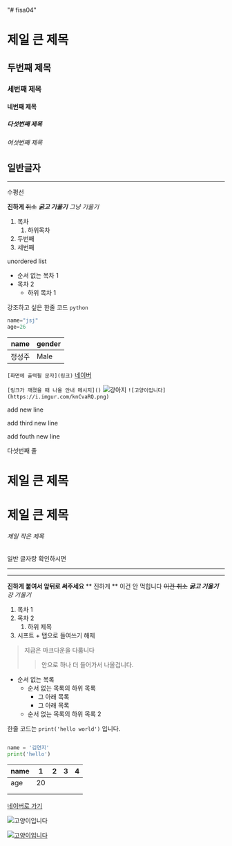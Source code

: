 "# fisa04" 
# 제일 큰 제목
## 두번째 제목
### 세번째 제목
#### 네번째 제목
##### 다섯번째 제목
###### 여섯번째 제목
일반글자
--- 
<hr> 
수평선

**진하게**
~~취소~~
***굵고 기울기***
*그냥 기울기*

1. 목차
    1. 하위목차
2. 두번째
3. 세번째

unordered list
- 순서 없는 목차 1
- 목차 2
  -   하위 목차 1

강조하고 싶은 한줄 코드 `python`

```python
name="jsj"
age=26
```
| name | gender |
|------|--------|
|정성주|Male|

```[화면에 출력될 문자](링크)```
[네이버](https://naver.com)

```[링크가 깨졌을 때 나올 안내 메시지]()```
![강아지](https://imgur.com/eZLb9uj.png)
```![고양이입니다](https://i.imgur.com/knCvaRQ.png)```

add new line

add third new line

add fouth new line

다섯번째 줄


# 제일 큰 제목 
<h1>제일 큰 제목</h1>

###### 제일 작은 제목
일반 글자랑 확인하시면 

--- 
***

__진하게__
**붙여서 앞뒤로 써주세요**
** 진하게 ** 이건 안 먹힙니다
~~이건 취소~~
***굵고 기울기***
*걍 기울기*

1. 목차 1
2. 목차 2
     1. 하위 제목
3. 시프트 + 탭으로 들여쓰기 해제

> 지금은 마크다운을 다룹니다
>> 안으로 하나 더 들어가서 나올겁니다.
>

- 순서 없는 목록
  - 순서 없는 목록의 하위 목록
    - 그 아래 목록
    - 그 아래 목록
  - 순서 없는 목록의 하위 목록 2
 
한줄 코드는 `print('hello world')` 입니다.

```python

name = '김연지'
print('hello')
```

| name  | 1  | 2 | 3 | 4 |
|-------|----|---|---|---|
| age   | 20 |   |   |   |
|       |    |   |   |   |
|       |    |   |   |   |

[네이버로 가기](https://www.naver.com/)

![고양이입니다](https://i.imgur.com/knCvaRQ.png)

[![고양이입니다](https://i.imgur.com/knCvaRQ.png)](https://www.naver.com/)
